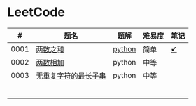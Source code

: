# LeetCode
| #    | 题名                                                         | 题解 | 难易度 | 笔记 |
| ---- | ------------------------------------------------------------ | -------- | ---------- | ---- |
| 0001 | [两数之和](https://leetcode-cn.com/problems/two-sum) | [python](https://github.com/Sibyl233/LeetCode/blob/master/src/0001-two-sum/two-sum.py) | 简单       | [✔](https://github.com/Sibyl233/LeetCode/blob/master/note/0001-two-sum.md) |
| 0002 | [两数相加](https://leetcode-cn.com/problems/add-two-numbers) | python   | 中等       |      |
| 0003 | [无重复字符的最长子串](https://leetcode-cn.com/problems/longest-substring-without-repeating-characters) | python   | 中等    |  |
|      |                                                              |  |            |      |
|      |                                                              |          |            |      |
|      |                                                              |          |            |      |
|      |                                                              |          |            |      |
|      |                                                              |          |            |      |
|      |                                                              |          |            |      |


